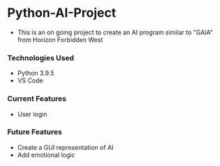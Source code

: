 # Python-AI-Project

- This is an on going project to create an AI program similar to "GAIA" from Horizon Forbidden West


### Technologies Used
- Python 3.9.5
- VS Code

### Current Features
- User login


### Future Features
- Create a GUI representation of AI
- Add emotional logic
